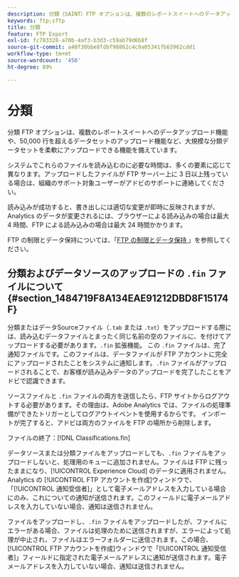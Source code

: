 ```yaml
---
description: 分類（SAINT）FTP オプションは、複数のレポートスイートへのデータアップロード機能や、50,000 行を超えるデータセットのアップロード機能など、大規模な分類データセットを柔軟にアップロードできる機能を備えています。
keywords: ftp;sftp
title: 分類
feature: FTP Export
exl-id: fc783328-a70b-4af3-b3d3-c59ab79d6b8f
source-git-commit: a40f30bbe8fdbf98862c4c9a05341fb63962cdd1
workflow-type: tm+mt
source-wordcount: '450'
ht-degree: 89%

---
```


# 分類

分類 FTP オプションは、複数のレポートスイートへのデータアップロード機能や、50,000 行を超えるデータセットのアップロード機能など、大規模な分類データセットを柔軟にアップロードできる機能を備えています。

システムでこれらのファイルを読み込むのに必要な時間は、多くの要素に応じて異なります。アップロードしたファイルが FTP サーバー上に 3 日以上残っている場合は、組織のサポート対象ユーザーがアドビのサポートに連絡してください。

読み込みが成功すると、書き出しには適切な変更が即時に反映されますが、Analytics のデータが変更されるには、ブラウザーによる読み込みの場合は最大 4 時間、FTP による読み込みの場合は最大 24 時間かかります。

FTP の制限とデータ保持については、「[FTP の制限とデータ保持 ](/help/export/ftp-and-sftp/ftp-limits.md)」を参照してください。

## 分類およびデータソースのアップロードの `.fin` ファイルについて {#section_1484719F8A134EAE91212DBD8F15174F}

分類またはデータSourceファイル（`.tab` または `.txt`）をアップロードする際には、読み込むデータファイルとまったく同じ名前の空のファイルに、を付けてアップロードする必要があります。`.fin` 拡張機能。 この `.fin` ファイルは、完了通知ファイルです。このファイルは、データファイルが FTP アカウントに完全にアップロードされたことをシステムに通知します。`.fin` ファイルがアップロードされることで、お客様が読み込みデータのアップロードを完了したことをアドビで認識できます。

ソースファイルと `.fin` ファイルの両方を送信したら、FTP サイトからログアウトする必要があります。その理由は、Adobe Analytics では、ファイルの処理準備ができたトリガーとしてログアウトイベントを使用するからです。 インポートが完了すると、アドビは両方のファイルを FTP の場所から削除します。

ファイルの終了：[!DNL Classifications.fin]

データソースまたは分類ファイルをアップロードしても、`.fin` ファイルをアップロードしないと、処理用のキューに追加されません。ファイルは FTP に残ったままになり、[!UICONTROL Experience Cloud] のデータに適用されません。Analytics の [!UICONTROL FTP アカウントを作成]ウィンドウで、「[!UICONTROL 通知受信者]」として電子メールアドレスを入力している場合にのみ、これについての通知が送信されます。このフィールドに電子メールアドレスを入力していない場合、通知は送信されません。

ファイルをアップロードし、`.fin` ファイルをアップロードしたが、ファイルにエラーがある場合、ファイルは処理のために送信されますが、エラーによって処理が中止され、ファイルはエラーフォルダーに送信されます。この場合、[!UICONTROL FTP アカウントを作成]ウィンドウで「[!UICONTROL 通知受信者]」フィールドに指定された電子メールアドレスに通知が送信されます。電子メールアドレスを入力していない場合、通知は送信されません。
